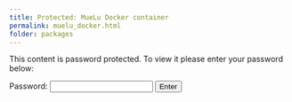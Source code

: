 ```yaml
---
title: Protected: MueLu Docker container
permalink: muelu_docker.html
folder: packages
---
```


This content is password protected. To view it please enter your password below:

<label for="pwbox-2768">Password: <input name="post_password" id="pwbox-2768" type="password" size="20"></label> <input type="submit" name="Submit" value="Enter">